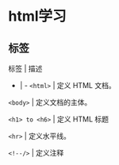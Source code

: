 # html学习
## 标签
标签 | 描述
- | -
``<html>`` | 定义 HTML 文档。

``<body>`` | 定义文档的主体。

``<h1> to <h6>`` | 定义 HTML 标题

``<hr>`` | 定义水平线。

``<!--/>`` | 定义注释
